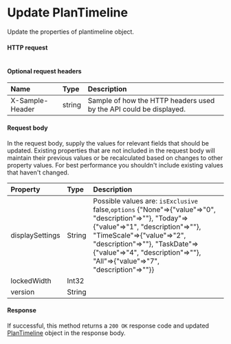 # Update PlanTimeline

Update the properties of plantimeline object.
#### HTTP request
<!-- { "blockType": "ignored" } -->
```http

```

#### Optional request headers
| Name       | Type | Description|
|:-----------|:------|:----------|
| X-Sample-Header  | string  | Sample of how the HTTP headers used by the API could be displayed.|

#### Request body
In the request body, supply the values for relevant fields that should be updated. Existing properties that are not included in the request body will maintain their previous values or be recalculated based on changes to other property values. For best performance you shouldn't include existing values that haven't changed.

| Property	   | Type	|Description|
|:---------------|:--------|:----------|
|displaySettings|String| Possible values are: `isExclusive` false,`options` {"None"=>{"value"=>"0", "description"=>""}, "Today"=>{"value"=>"1", "description"=>""}, "TimeScale"=>{"value"=>"2", "description"=>""}, "TaskDate"=>{"value"=>"4", "description"=>""}, "All"=>{"value"=>"7", "description"=>""}}|
|lockedWidth|Int32||
|version|String||

#### Response
If successful, this method returns a `200 OK` response code and updated [PlanTimeline](../resources/plantimeline.md) object in the response body.
